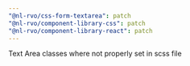 ```yaml
---
"@nl-rvo/css-form-textarea": patch
"@nl-rvo/component-library-css": patch
"@nl-rvo/component-library-react": patch
---
```


Text Area classes where not properly set in scss file
